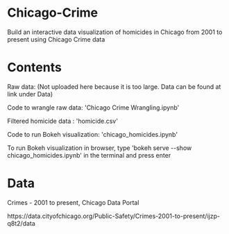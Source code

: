 # Chicago-Crime
Build an interactive data visualization of homicides in Chicago from 2001 to present using Chicago Crime data
# Contents
<p>Raw data: (Not uploaded here because it is too large. Data can be found at link under Data)</p>
<p>Code to wrangle raw data: 'Chicago Crime Wrangling.ipynb'</p>
<p>Filtered homicide data : 'homicide.csv'</p>
<p>Code to run Bokeh visualization: 'chicago_homicides.ipynb'</p>
<p>To run Bokeh visualization in browser, type 'bokeh serve --show chicago_homicides.ipynb' in the terminal and press enter<p/>

# Data
<p>Crimes - 2001 to present, Chicago Data Portal</p>
<p>https://data.cityofchicago.org/Public-Safety/Crimes-2001-to-present/ijzp-q8t2/data</p>
